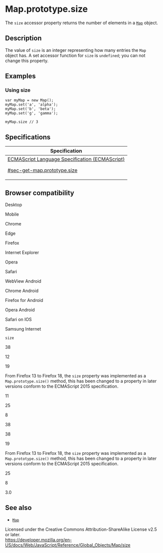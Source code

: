 # Map.prototype.size

The `size` accessor property returns the number of elements in a [`Map`](../map) object.

## Description

The value of `size` is an integer representing how many entries the `Map` object has. A set accessor function for `size` is `undefined`; you can not change this property.

## Examples

### Using size

    var myMap = new Map();
    myMap.set('a', 'alpha');
    myMap.set('b', 'beta');
    myMap.set('g', 'gamma');

    myMap.size // 3

## Specifications

<table><thead><tr class="header"><th>Specification</th></tr></thead><tbody><tr class="odd"><td><a href="https://tc39.es/ecma262/#sec-get-map.prototype.size">ECMAScript Language Specification (ECMAScript) 
<br/>

<span class="small">#sec-get-map.prototype.size</span></a></td></tr></tbody></table>

## Browser compatibility

Desktop

Mobile

Chrome

Edge

Firefox

Internet Explorer

Opera

Safari

WebView Android

Chrome Android

Firefox for Android

Opera Android

Safari on IOS

Samsung Internet

`size`

38

12

19

From Firefox 13 to Firefox 18, the `size` property was implemented as a `Map.prototype.size()` method, this has been changed to a property in later versions conform to the ECMAScript 2015 specification.

11

25

8

38

38

19

From Firefox 13 to Firefox 18, the `size` property was implemented as a `Map.prototype.size()` method, this has been changed to a property in later versions conform to the ECMAScript 2015 specification.

25

8

3.0

## See also

-   [`Map`](../map)

 
Licensed under the Creative Commons Attribution-ShareAlike License v2.5 or later.  
<a href="https://developer.mozilla.org/en-US/docs/Web/JavaScript/Reference/Global_Objects/Map/size" class="_attribution-link">https://developer.mozilla.org/en-US/docs/Web/JavaScript/Reference/Global_Objects/Map/size</a>
